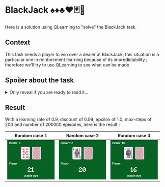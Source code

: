 # BlackJack ♠️♦️♣️♥️🃏🤖
Here is a solution using QLearning to "solve" the BlackJack task.

## Context
This task needs a player to win over a dealer at BlackJack, this situation is a particular one in reinforcment learning because of its impredictability ; therefore we'll try to use QLearning to see what can be made.

## Spoiler about the task
<details>
  <summary>Only reveal if you are ready to read it...</summary>
  At the beginning, the word solve was surrounded by '"', because we can't really solve the blackjack task.  
  Because this task mostly rely on randomness about the card that is taken by the player or the dealer, and because we don't know the distribution of the cards.
  Having 12 n your hands can be pretty safe until you get a 10, that are case that we can't predict and so lead the agent toward error.

  That's why the agent will learn what's the most likely strategies using the current number but will somehow fail, it's impossible to achieve a high win rate.

  To conclude, it is normal to have a win rate of 30%, 40%...It's randomness, not a mistake or an error.
</details>


## Result

With a learning rate of 0.9, discount of 0.99, epsilon of 1.0, max-steps of 200 and number of 200000 episodes, here is the result : 

| Random case 1 | Random case 2 | Random case 3 |
|------------|------------|------------|
| ![Alt Text](img/BlackJack14.gif) | ![Alt Text](img//BlackJack15.gif) | ![Alt Text](img/BlackJack16.gif) |